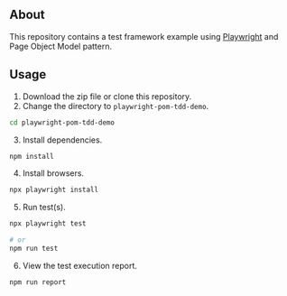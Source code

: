 ## About
This repository contains a test framework example using [Playwright](https://playwright.dev) and Page Object Model pattern. 

## Usage

1. Download the zip file or clone this repository.
2. Change the directory to `playwright-pom-tdd-demo`.
```sh
cd playwright-pom-tdd-demo
```
3. Install dependencies.
```sh
npm install
```
4. Install browsers.
```sh
npx playwright install
```
5. Run test(s).
```sh
npx playwright test

# or 
npm run test
```
6. View the test execution report.
```sh
npm run report
```
